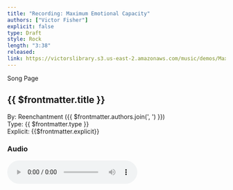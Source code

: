 ```yaml
---
title: "Recording: Maximum Emotional Capacity"
authors: ["Victor Fisher"]
explicit: false
type: Draft
style: Rock
length: "3:38"
released:
link: https://victorslibrary.s3.us-east-2.amazonaws.com/music/demos/Maximum+Emotional+Capacity.mp3
---
```


<g-link to="/song/maximum-emotional-capacity">Song Page</g-link>

## {{ $frontmatter.title }}

By: <g-link to="/band/reenchantment">Reenchantment</g-link> ({{ $frontmatter.authors.join(', ') }})  
Type: {{ $frontmatter.type }}  
Explicit: {{$frontmatter.explicit}}

### Audio

<audio controls controlsList="nodownload">
  <source :src="$frontmatter.link" type="audio/mpeg">
Your browser does not support the audio element.
</audio>
